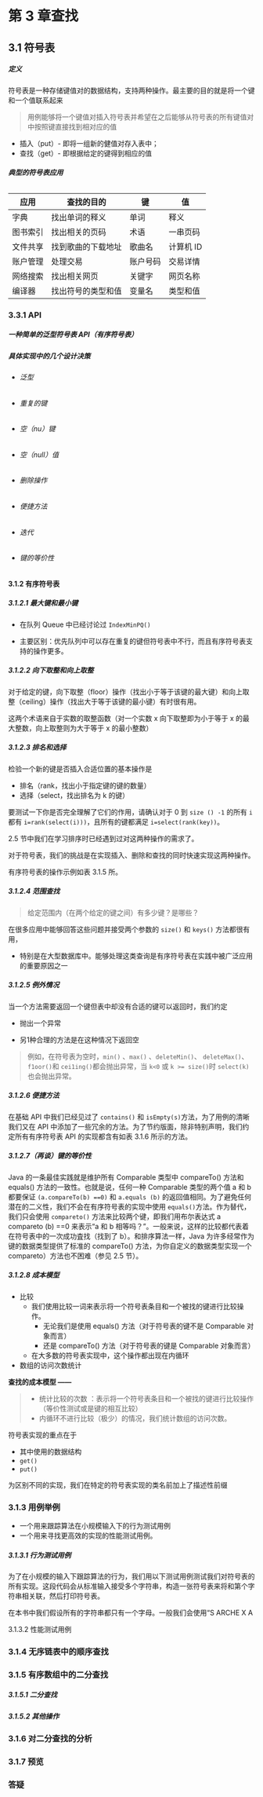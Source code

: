 # 第 3 章查找



## 3.1 符号表

##### **定义**

符号表是一种存储键值对的数据结构，支持两种操作。最主要的目的就是将一个键和一个值联系起来

> 用例能够将一个键值对插入符号表并希望在之后能够从符号表的所有键值对中按照键直接找到相对应的值

- 插入（put）- 即将一组新的健值对存入表中；
- 查找（get）- 即根据给定的键得到相应的值

###### **典型的符号表应用**

| 应用     | 查找的目的         | 键       | 值        |
| -------- | ------------------ | -------- | --------- |
| 字典     | 找出单词的释义     | 单词     | 释义      |
| 图书索引 | 找出相关的页码     | 术语     | 一串页码  |
| 文件共享 | 找到歌曲的下载地址 | 歌曲名   | 计算机 ID |
| 账户管理 | 处理交易           | 账户号码 | 交易详情  |
| 网络搜索 | 找出相关网页       | 关键字   | 网页名称  |
| 编译器   | 找出符号的类型和值 | 变量名   | 类型和值  |

### 3.3.1 API

##### 一种简单的泛型符号表 API（有序符号表）

##### 具体实现中的几个设计决策

- ###### 泛型

- ###### 重复的键

- ###### 空（nu）键

- ###### 空（null）值

- ###### 删除操作

- ###### 便捷方法

- ###### 迭代

- ###### 键的等价性



#### 3.1.2 有序符号表

##### 3.1.2.1 最大键和最小键

- 在队列 Queue 中已经讨论过 `IndexMinPQ()`

- 主要区别：优先队列中可以存在重复的键但符号表中不行，而且有序符号表支持的操作更多。

##### 3.1.2.2 向下取整和向上取整

对于给定的键，向下取整（floor）操作（找出小于等于该键的最大键）和向上取整（ceiling）操作（找出大于等于该键的最小键）有时很有用。

这两个术语来自于实数的取整函数（对一个实数 x 向下取整即为小于等于 x 的最大整数，向上取整则为大于等于 x 的最小整数）

##### 3.1.2.3 排名和选择

检验一个新的键是否插入合适位置的基本操作是

- 排名（rank，找出小于指定键的键的数量）
- 选择（select，找出排名为 k 的键）

要测试一下你是否完全理解了它们的作用，请确认对于 0 到 `size () -1` 的所有 `i` 都有 `i=rank(select(i)))`，且所有的键都满足 `i=select(rank(key))`。

2.5 节中我们在学习排序时已经遇到过对这两种操作的需求了。

对于符号表，我们的挑战是在实现插入、删除和查找的同时快速实现这两种操作。

有序符号表的操作示例如表 3.1.5 所。

##### 3.1.2.4 范围查找

> 给定范围内（在两个给定的键之间）有多少键？是哪些？

在很多应用中能够回答这些问题并接受两个参数的 `size()` 和  `keys()` 方法都很有用，

- 特别是在大型数据库中。能够处理这类查询是有序符号表在实践中被广泛应用的重要原因之一

##### 3.1.2.5 例外情况

当一个方法需要返回一个键但表中却没有合适的键可以返回时，我们约定

- 抛出一个异常

- 另1种合理的方法是在这种情况下返回空

> 例如，在符号表为空时，`min()` 、`max()` 、`deleteMin()`、 `deleteMax()`、`f1oor()`和 `cei1ing()`都会抛出异常，当 `k<0` 或 `k >= size()`时 `select(k)`也会抛出异常。

##### 3.1.2.6 便捷方法

在基础 API 中我们已经见过了 `contains()` 和 `isEmpty(s)`方法，为了用例的清晰我们又在 API 中添加了一些冗余的方法。为了节约版面，除非特别声明，我们约定所有有序符号表 API 的实现都含有如表 3.1.6 所示的方法。

##### 3.1.2.7（再谈）键的等价性

Java 的一条最佳实践就是维护所有 Comparable 类型中 compareTo() 方法和 equals() 方法的一致性。也就是说，任何一种 Comparable 类型的两个值 a 和 b 都要保证 `(a.compareTo(b) ==0)` 和 `a.equals (b)` 的返回值相同。为了避免任何潜在的二义性，我们不会在有序符号表的实现中使用 `equals()`方法。作为替代，我们只会使用 `compareto()` 	方法来比较两个键，即我们用布尔表达式 a compareto (b) ==0 来表示“a 和 b 相等吗？”。一般来说，这样的比较都代表着在符号表中的一次成功査找（找到了 b）。和排序算法一样，Java 为许多经常作为键的数据类型提供了标准的  compareTo() 方法，为你自定义的数据类型实现一个 compareto）方法也不困难（参见 2.5 节）。

##### 3.1.2.8 成本模型

- 比较
  - 我们使用比较一词来表示将一个符号表条目和一个被找的键进行比较操作。
    - 无论我们是使用 equals() 方法（对于符号表的键不是 Comparable 对象而言）
    - 还是 compareTo() 方法（对于符号表的键是 Comparable 对象而言）
  - 在大多数的符号表实现中，这个操作都出现在内循环
- 数组的访问次数统计

**查找的成本模型 ——**

> - 统计比较的次数 ：表示将一个符号表条目和一个被找的键进行比较操作（等价性测试或是键的相互比较）
> - 内循环不进行比较（极少）的情况，我们统计数组的访问次数。

符号表实现的重点在于

- 其中使用的数据结构
- `get()`
- `put()`

为区别不同的实现，我们在特定的符号表实现的类名前加上了描述性前缀

### 3.1.3 用例举例

- 一个用来跟踪算法在小规模输入下的行为测试用例
- 一个用来寻找更高效的实现的性能测试用例。

##### 3.1.3.1 行为测试用例

为了在小规模的输入下跟踪算法的行为，我们用以下测试用例测试我们对符号表的所有实现。这段代码会从标准输入接受多个字符串，构造一张符号表来将和第个字符串相关联，然后打印符号表。

在本书中我们假设所有的字符串都只有一个字母。一般我们会使用“S ARCHE X A

3.1.3.2 性能测试用例

### 3.1.4 无序链表中的顺序查找

### 3.1.5 有序数组中的二分查找

##### 3.1.5.1 二分查找

##### 3.1.5.2 其他操作



### 3.1.6 对二分查找的分析

### 3.1.7 预览

### 答疑